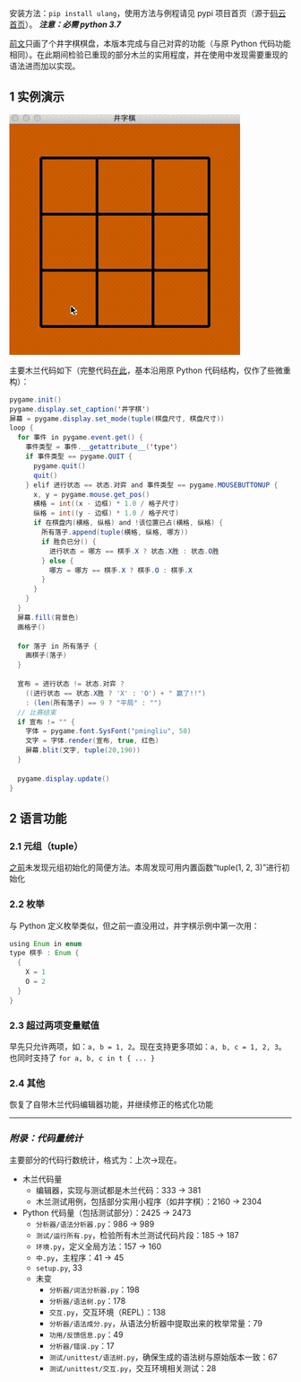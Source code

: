安装方法：`pip install ulang`，使用方法与例程请见 pypi 项目首页（源于[码云首页](https://gitee.com/MulanRevive/mulan-rework)）。 ***注意：必需 python 3.7***

[前文](https://zhuanlan.zhihu.com/p/262210417)只画了个井字棋棋盘，本版本完成与自己对弈的功能（与原 Python 代码功能相同）。在此期间检验已重现的部分木兰的实用程度，并在使用中发现需要重现的语法进而加以实现。

##  1 实例演示
![演示](截图/2020-10-16_井字棋.gif)

主要木兰代码如下（完整代码[在此](https://gitee.com/MulanRevive/mulan-rework/blob/master/测试/实用/棋/井字/中.ul)，基本沿用原 Python 代码结构，仅作了些微重构）：
```java
pygame.init()
pygame.display.set_caption('井字棋')
屏幕 = pygame.display.set_mode(tuple(棋盘尺寸, 棋盘尺寸))
loop {
  for 事件 in pygame.event.get() {
    事件类型 = 事件.__getattribute__('type')
    if 事件类型 == pygame.QUIT {
      pygame.quit()
      quit()
    } elif 进行状态 == 状态.对弈 and 事件类型 == pygame.MOUSEBUTTONUP {
      x, y = pygame.mouse.get_pos()
      横格 = int((x - 边框) * 1.0 / 格子尺寸)
      纵格 = int((y - 边框) * 1.0 / 格子尺寸)
      if 在棋盘内(横格, 纵格) and !该位置已占(横格, 纵格) {
        所有落子.append(tuple(横格, 纵格, 哪方))
        if 胜负已分() {
          进行状态 = 哪方 == 棋手.X ? 状态.X胜 : 状态.O胜
        } else {
          哪方 = 哪方 == 棋手.X ? 棋手.O : 棋手.X
        }
      }
    }
  }
  屏幕.fill(背景色)
  画格子()

  for 落子 in 所有落子 {
    画棋子(落子)
  }

  宣布 = 进行状态 != 状态.对弈 ?
    ((进行状态 == 状态.X胜 ? 'X' : 'O') + " 赢了!!")
    : (len(所有落子) == 9 ? "平局" : "")
  // 比赛结束
  if 宣布 != "" {
    字体 = pygame.font.SysFont("pmingliu", 50)
    文字 = 字体.render(宣布, true, 红色)
    屏幕.blit(文字, tuple(20,190))
  }

  pygame.display.update()
}
```

## 2 语言功能

### 2.1 元组（tuple）
[之前](https://zhuanlan.zhihu.com/p/262835743)未发现元组初始化的简便方法。本周发现可用内置函数“tuple(1, 2, 3)”进行初始化

### 2.2 枚举
与 Python 定义枚举类似，但之前一直没用过，井字棋示例中第一次用：
```java
using Enum in enum
type 棋手 : Enum {
  {
    X = 1
    O = 2
  }
}
```

### 2.3 超过两项变量赋值

早先只允许两项，如：`a, b = 1, 2`。现在支持更多项如：`a, b, c = 1, 2, 3`。也同时支持了 `for a, b, c in t { ... }`  

### 2.4 其他

恢复了自带木兰代码编辑器功能，并继续修正的格式化功能

-----------

### ***附录：代码量统计***

主要部分的代码行数统计，格式为：上次->现在。

- 木兰代码量
  - 编辑器，实现与测试都是木兰代码：333 -> 381
  - 木兰测试用例，包括部分实用小程序（如井字棋）：2160 -> 2304
- Python 代码量（包括测试部分）：2425 -> 2473
  - `分析器/语法分析器.py`：986 -> 989
  - `测试/运行所有.py`，检验所有木兰测试代码片段：185 -> 187
  - `环境.py`，定义全局方法：157 -> 160
  - `中.py`，主程序：41 -> 45
  - `setup.py`, 33
  - 未变
    - `分析器/词法分析器.py`：198
    - `分析器/语法树.py`：178
    - `交互.py`，交互环境（REPL）：138
    - `分析器/语法成分.py`，从语法分析器中提取出来的枚举常量：79
    - `功用/反馈信息.py`：49
    - `分析器/错误.py`：17
    - `测试/unittest/语法树.py`，确保生成的语法树与原始版本一致：67
    - `测试/unittest/交互.py`，交互环境相关测试：28
